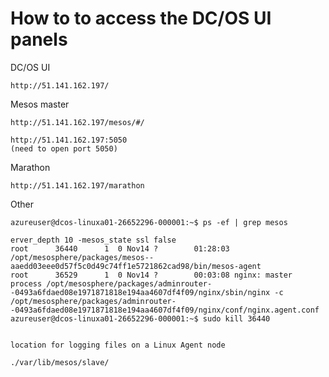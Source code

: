 
# How to to access the DC/OS UI panels

DC/OS UI

    http://51.141.162.197/

Mesos master

    http://51.141.162.197/mesos/#/
    
    http://51.141.162.197:5050
    (need to open port 5050)

Marathon

    http://51.141.162.197/marathon


Other

    azureuser@dcos-linuxa01-26652296-000001:~$ ps -ef | grep mesos

    erver_depth 10 -mesos_state ssl false
    root      36440      1  0 Nov14 ?        01:28:03 /opt/mesosphere/packages/mesos--aaedd03eee0d57f5c0d49c74ff1e5721862cad98/bin/mesos-agent
    root      36529      1  0 Nov14 ?        00:03:08 nginx: master process /opt/mesosphere/packages/adminrouter--0493a6fdaed08e1971871818e194aa4607df4f09/nginx/sbin/nginx -c /opt/mesosphere/packages/adminrouter--0493a6fdaed08e1971871818e194aa4607df4f09/nginx/conf/nginx.agent.conf
    azureuser@dcos-linuxa01-26652296-000001:~$ sudo kill 36440


    location for logging files on a Linux Agent node 

    ./var/lib/mesos/slave/
